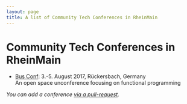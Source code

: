 ```yaml
---
layout: page
title: A list of Community Tech Conferences in RheinMain
---
```


# Community Tech Conferences in RheinMain

* [Bus Conf](http://www.bus-conf.org/): 3.-5. August 2017, Rückersbach, Germany  
  An open space unconference focusing on functional programming

*You can add a conference [via a pull-request](https://github.com/coderbyheart/blog/edit/gh-pages/rheinmain-community-tech-conferences.md).*
